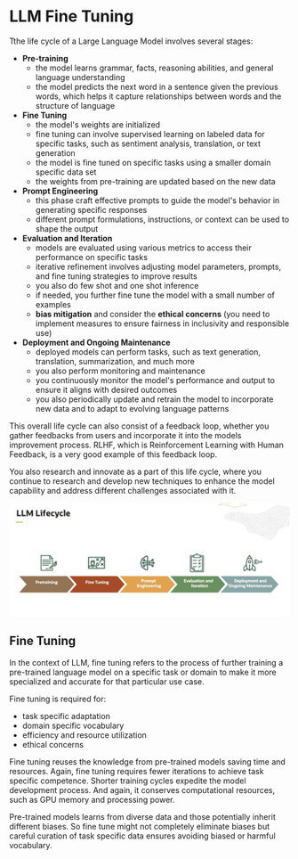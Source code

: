 # LLM Fine Tuning

Tthe life cycle of a Large Language Model involves several stages:

- **Pre-training**
    - the model learns grammar, facts, reasoning abilities, and general language understanding
    - the model predicts the next word in a sentence given the previous words, which helps it capture relationships between words and the structure of language
- **Fine Tuning**
    - the model's weights are initialized
    - fine tuning can involve supervised learning on labeled data for specific tasks, such as sentiment analysis, translation, or text generation
    - the model is fine tuned on specific tasks using a smaller domain specific data set
    - the weights from pre-training are updated based on the new data
- **Prompt Engineering**
    - this phase craft effective prompts to guide the model's behavior in generating specific responses
    - different prompt formulations, instructions, or context can be used to shape the output
- **Evaluation and Iteration**
    - models are evaluated using various metrics to access their performance on specific tasks
    - iterative refinement involves adjusting model parameters, prompts, and fine tuning strategies to improve results
    - you also do few shot and one shot inference
    - if needed, you further fine tune the model with a small number of examples
    - **bias mitigation** and consider the **ethical concerns** (you need to implement measures to ensure fairness in inclusivity and responsible use)
- **Deployment and Ongoing Maintenance**
    - deployed models can perform tasks, such as text generation, translation, summarization, and much more
    - you also perform monitoring and maintenance
    - you continuously monitor the model's performance and output to ensure it aligns with desired outcomes
    - you also periodically update and retrain the model to incorporate new data and to adapt to evolving language patterns

This overall life cycle can also consist of a feedback loop, whether you gather feedbacks from users and incorporate it into the models improvement process. RLHF, which is Reinforcement Learning with Human Feedback, is a very good example of this feedback loop.

You also research and innovate as a part of this life cycle, where you continue to research and develop new techniques to enhance the model capability and address different challenges associated with it.

![LLM Lifecycle](../images/llm_lifecycle.png)

## Fine Tuning

In the context of LLM, fine tuning refers to the process of further training a pre-trained language model on a specific task or domain to make it more specialized and accurate for that particular use case.

Fine tuning is required for:
- task specific adaptation
- domain specific vocabulary
- efficiency and resource utilization
- ethical concerns

Fine tuning reuses the knowledge from pre-trained models saving time and resources. Again, fine tuning requires fewer iterations to achieve task specific competence. Shorter training cycles expedite the model development process. And again, it conserves computational resources, such as GPU memory and processing power. 

Pre-trained models learns from diverse data and those potentially inherit different biases. So fine tune might not completely eliminate biases but careful curation of task specific data ensures avoiding biased or harmful vocabulary. 